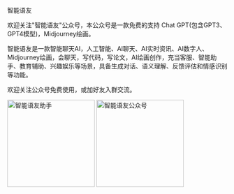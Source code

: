 智能语友

欢迎关注"智能语友"公众号，本公众号是一款免费的支持 Chat GPT(包含GPT3、GPT4模型)，Midjourney绘画。

智能语友是一款智能聊天AI，人工智能、AI聊天、AI实时资讯、AI数字人、Midjourney绘画，会聊天，写代码，写论文，AI绘画创作，充当客服、智能助手、教育辅助、兴趣娱乐等场景，具备生成对话、语义理解、反馈评估和情感识别等功能。

欢迎关注公众号免费使用，或加好友入群交流。


<img src="https://github.com/ethan668888/znyy/assets/159233497/60cb1841-54ab-41d7-a172-862d81cb741e" alt="智能语友助手" width="200" hight="200">
<img src="https://github.com/ethan668888/znyy/assets/159233497/e44441c2-cffc-4d07-8c80-97027268a539" alt="智能语友公众号" width="200" hight="200">
